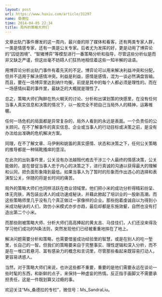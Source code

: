 ```yaml
---
layout: post
url: https://www.huxiu.com/article/31297
name: 桑德拉
time: 2014-04-05 22:34
title: 局外的策略大师们
---
```

文章出轨门事件爆发的这一周内，最兴奋的除了媒体和看客，还有两类专家人群，一类是情感专家，还有一类是公关专家。后者尤为发挥的好，更是动用了博弈论的“囚徒困境”、“智猪博弈”等模型进行一番策略分析和指导，尽管这些分析似是而非又缺乏严谨，但这丝毫不妨碍人们狂热地相信着这些一知半解的话语。

用博弈论分析出轨门事件有着先天的不足。博弈论可以用来解决利益冲突和分配，但并不适用于解决感情冲突。利益是利益，感情是感情，混为一谈必然满盘皆输。而且，要在一场博弈里达到纳什均衡，前提是其中的每个人都必须是理性的。而在一场感情纠葛的事件里，最缺乏的大概就是理性了。

总之，策略大师们陶醉在热火朝天的讨论、分析和出谋划策的快感里，在没有任何当事人真实信息和决策的情况下，以一股完全不把自己当局外人的精神，运筹帷幄。

任何一场危机的局面都是异常复杂的，局外人看到的永远是表面。一个负责任的公关顾问，在不了解事件的真实信息、企业或当事人的行动目标或决策之前，是没有办法给出准确的危机解决方案。

同理，在不了解文章、马伊俐和姚笛的真实感情、状态和决策之下，任何公关策略的推导都是一种隔靴搔痒的意淫。

在此次的出轨事件里，公关没有办法越殂代疱去干涉三个人最终的情感决策，公关能做的，是在督促当事人忠于内心的决策之下，进行真诚的沟通以获得最大的理解和认同，把负面形象降到最低。如果当事人为了暂时的形象而作出违心的选择和表演型公关，伴随的将是长时间的痛苦。

局外的策略大师们也同样活跃在商业领域里。他们把小米的成功分析得精彩纷呈、体无完肤，再包装出诱人的成功速成秘诀，并藉此掀起了培训业的一股新高潮。而这些策略师里几乎没有几个真正做过一家像样的企业。那些抱着虔诚自以为得到小米成功秘诀的人们，效仿小米模式亦步亦趋，最后却都是东施效颦，自然也没有打造出第二个小米。

而那些刚被策略大师、分析大师们高高捧起的黄太吉、马佳佳们，人们还没来得及学习他们成功的N条法则，突然发现他们已经被重重地摔在了地上。

解决问题需要分析和策略，也需要借鉴成功经验里的智慧，或是在别人的吃一堑里，长自己的一智。但我们的策略要来自于完整事实、理性逻辑和深入分析，而不是在一堆口若悬河、富有感染力的概念和言词里，尽管那些看起来既容易打动人，更容易诱惑人。

当然，对于策略大师们来说，也许这些都不重要，重要的是他们需要永远在谈论一些时髦的东西，和新鲜的点子，来保持一种虚妄的热情。反正指手画脚又不需要承担责任，这是一件既划算又过瘾的事。

欢迎关注“Ms_桑德拉的专栏”，微信号：Ms_SandraLiu。

